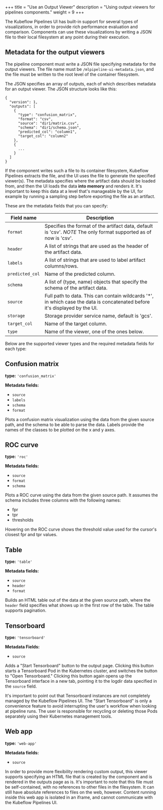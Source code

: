 +++
title = "Use an Output Viewer"
description = "Using output viewers for pipelines components."
weight = 9
+++

The Kubeflow Pipelines UI has built-in support for several types of 
visualizations, in order to provide rich performance evaluation and comparison. 
Components can use these visualizations by writing a JSON file 
to their local filesystem at any point during their execution. 

## Metadata for the output viewers

The pipeline component must write a JSON file specifying metadata for the
output viewers. The file name must be `/mlpipeline-ui-metadata.json`, and the file
must be written to the root level of the container filesystem.

The JSON specifies an array of outputs, each of which describes metadata for an 
output viewer. The JSON structure looks like this:

```
{
  "version": 1,
  "outputs": [
    {
      "type": "confusion_matrix",
      "format": "csv",
      "source": "dir1/matrix.csv",
      "schema": "dir1/schema.json",
      "predicted_col": "column1",
      "target_col": "column2"
    },
    {
      ...
    }
  ]
}
```

If the component writes such a file to its container filesystem, Kubeflow 
Pipelines extracts the file, and the UI uses the file to generate the 
specified viewer(s). The metadata specifies where the artifact data should be 
loaded from, and then the UI loads the data **into memory** and renders it. 
It's important to keep this data at a level that's manageable by the UI, for 
example by running a sampling step before exporting the file as an artifact.

These are the metadata fields that you can specify:

| Field name      | Description |
| -------------   | ------------- |
| `format`        | Specifies the format of the artifact data, default is 'csv'. *NOTE* The only format supported as of now is 'csv'. |
| `header`        | A list of strings that are used as the header of the artifact data. |
| `labels`        | A list of strings that are used to label artifact columns/rows. |
| `predicted_col` | Name of the predicted column. |
| `schema`        | A list of {type, name} objects that specify the schema of the artifact data. |
| `source`        | Full path to data. This can contain wildcards '*', in which case the data is concatenated before it's displayed by the UI. |
| `storage`       | Storage provider service name, default is 'gcs'. |
| `target_col`    | Name of the target column. |
| `type`          | Name of the viewer, one of the ones below. |

Below are the supported viewer types and the required metadata fields for each
type:

## Confusion matrix

**type:** `'confusion_matrix'`

**Metadata fields:**

- `source`
- `labels`
- `schema`
- `format`

Plots a confusion matrix visualization using the data from the given source 
path, and the schema to be able to parse the data. Labels provide the names of 
the classes to be plotted on the x and y axes.

## ROC curve

**type:** `'roc'`

**Metadata fields:**

- `source`
- `format`
- `schema`

Plots a ROC curve using the data from the given source path. It assumes the 
schema includes three columns with the following names: 

* fpr
* tpr
* thresholds

Hovering on the ROC curve shows the threshold value used for the cursor's 
closest fpr and tpr values.

## Table

**type:** `'table'`

**Metadata fields:**

- `source`
- `header`
- `format`

Builds an HTML table out of the data at the given source path, where the 
`header` field specifies what shows up in the first row of the table. The table 
supports pagination.

## Tensorboard

**type:** `'tensorboard'`

**Metadata Fields:**

- `source`

Adds a "Start Tensorboard" button to the output page. Clicking this button 
starts a Tensorboard Pod in the Kubernetes cluster, and switches the button to
 "Open Tensorboard." Clicking this button again opens up the Tensorboard 
 interface in a new tab, pointing it to the logdir data specified in the 
 `source` field.

It's important to point out that Tensorboard instances are not completely 
managed by the Kubeflow Pipelines UI. The "Start Tensorboard" is only a 
convenience feature to avoid interrupting the user's workflow when looking at 
pipeline runs. The user is responsible for recycling or deleting those Pods 
separately using their Kubernetes management tools.

## Web app

**type:** `'web-app'`

**Metadata fields:**

- `source`

In order to provide more flexibility rendering custom output, 
this viewer supports specifying an HTML file that is created by the component 
and is rendered in the outputs page as is. It's important to note that this file 
must be self-contained, with no references to other files in the filesystem. It 
can still have absolute references to files on the web, however. Content running 
inside this web app is isolated in an iframe, and cannot communicate with the 
Kubeflow Pipelines UI.
